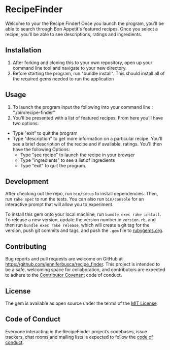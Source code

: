# RecipeFinder

Welcome to your the Recipe Finder! Once you launch the program, you'll be able to search through Bon Appetit's featured recipes. Once you select a recipe, you'll be able to see descriptions, ratings and ingredients.

## Installation

1) After forking and cloning this to your own repository, open up your command line tool and navigate to your new directory.
2) Before starting the program, run "bundle install". This should install all of the required gems needed to run the application
<!-- Add this line to your application's Gemfile:
```ruby
gem 'recipe_finder'
```
And then execute:
    $ bundle
Or install it yourself as:
    $ gem install recipe_finder -->
## Usage

1) To launch the program input the following into your command line : "./bin/recipe-finder"
2) You'll be presented with a list of featured recipes.
  From here you'll have two options:
  * Type "exit" to quit the program
  * Type "description" to get more information on a particular recipe. You'll see a brief description of the recipe and if available, ratings.
  You'll then have the following Options:
      * Type "see recipe" to launch the recipe in your browser
      * Type "ingredients" to see a list of Ingredients
      * Type "exit" to quit the program.

## Development

After checking out the repo, run `bin/setup` to install dependencies. Then, run `rake spec` to run the tests. You can also run `bin/console` for an interactive prompt that will allow you to experiment.

To install this gem onto your local machine, run `bundle exec rake install`. To release a new version, update the version number in `version.rb`, and then run `bundle exec rake release`, which will create a git tag for the version, push git commits and tags, and push the `.gem` file to [rubygems.org](https://rubygems.org).

## Contributing

Bug reports and pull requests are welcome on GitHub at https://github.com/jenniferbusca/recipe_finder. This project is intended to be a safe, welcoming space for collaboration, and contributors are expected to adhere to the [Contributor Covenant](http://contributor-covenant.org) code of conduct.

## License

The gem is available as open source under the terms of the [MIT License](https://opensource.org/licenses/MIT).

## Code of Conduct

Everyone interacting in the RecipeFinder project’s codebases, issue trackers, chat rooms and mailing lists is expected to follow the [code of conduct](https://github.com/jenniferbusca/recipe_finder/blob/master/CODE_OF_CONDUCT.md).
